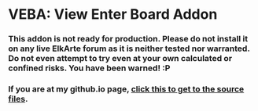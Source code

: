 # VEBA: View Enter Board Addon

### This addon is not ready for production. Please do not install it on any live ElkArte forum as it is neither tested nor warranted. Do not even attempt to try even at your own calculated or confined risks. You have been warned! :P

### If you are at my github.io page, [click this to get to the source files](https://github.com/ahrasis/VEBA).
